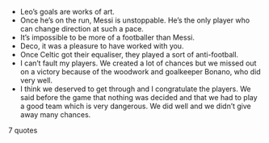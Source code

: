  - Leo’s goals are works of art.
 - Once he’s on the run, Messi is unstoppable. He’s the only player who can change direction at such a pace.
 - It’s impossible to be more of a footballer than Messi.
 - Deco, it was a pleasure to have worked with you.
 - Once Celtic got their equaliser, they played a sort of anti-football.
 - I can’t fault my players. We created a lot of chances but we missed out on a victory because of the woodwork and goalkeeper Bonano, who did very well.
 - I think we deserved to get through and I congratulate the players. We said before the game that nothing was decided and that we had to play a good team which is very dangerous. We did well and we didn’t give away many chances.

7 quotes
